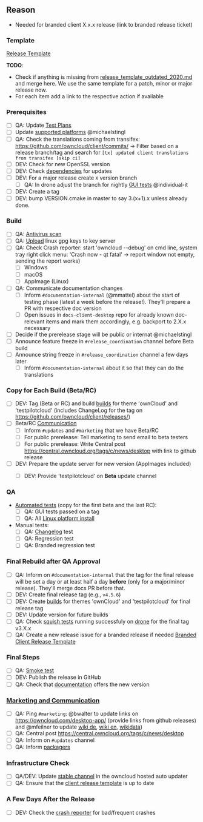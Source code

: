 ## Reason

* Needed for branded client X.x.x release (link to branded release ticket)

### Template
[Release Template](https://github.com/owncloud/client/blob/master/.github/release_template.md)

__TODO__:
* Check if anything is missing from [release_template_outdated_2020.md](https://github.com/owncloud/client/blob/master/.github/release_template_outdated_2020.md) and merge here. We use the same template for a patch, minor or major release now.
* For each item add a link to the respective action if available

### Prerequisites

* [ ] QA: Update [Test Plans](https://confluence.owncloud.com/display/OG/Desktop+Client+Test+Plan+Maintenance)
* [ ] Update [supported platforms](https://doc.owncloud.com/desktop/next/installing.html#system-requirements) @michaelstingl
* [ ] QA: Check the translations coming from transifex: https://github.com/owncloud/client/commits/ -> Filter based on a release branch/tag and search for `[tx] updated client translations from transifex [skip ci]`
* [ ] DEV: Check for new OpenSSL version 
* [ ] DEV: Check [dependencies](https://confluence.owncloud.com/display/OG/Dependencies) for updates
* [ ] DEV: For a major release create `X` version branch
  * [ ] QA: In drone adjust the branch for nightly [GUI tests](https://confluence.owncloud.com/display/OG/Squish+Testing#SquishTesting-Prerequisite) @individual-it
* [ ] DEV: Create a tag 
* [ ] DEV: bump VERSION.cmake in master to say 3.(x+1).x unless already done.

### Build

* [ ] QA: [Antivirus scan](https://confluence.owncloud.com/display/OG/Virus+Scanning)
* [ ] QA: [Upload](https://confluence.owncloud.com/display/OG/Upload+linux+gpg+keys+to+key+server) linux gpg keys to key server
* [ ] QA: Check Crash reporter:  start 'owncloud --debug' on cmd line, system tray right click menu: 'Crash now - qt fatal' -> report window not empty, sending the report works)
  * [ ] Windows  
  * [ ] macOS
  * [ ] AppImage (Linux)
* [ ] QA: Communicate documentation changes  
   * [ ] Inform ``#documentation-internal`` (@mmattel) about the start of testing phase (latest a week before the release!). They'll prepare a PR with respective doc version
   * [ ] Open issues in ``docs-client-desktop`` repo for already known doc-relevant items and mark them accordingly, e.g. backport to 2.X.x necessary
* [ ] Decide if the prerelease stage will be public or internat @michaelstingl 
* [ ] Announce feature freeze in ``#release_coordination`` channel before Beta build
* [ ] Announce string freeze in ``#release_coordination`` channel a few days later
   * [ ] Inform ``#documentation-internal`` about it so that they can do the translations
  
### Copy for Each Build (Beta/RC)

* [ ] DEV: Tag (Beta or RC) and build [builds](https://confluence.owncloud.com/display/OG/Build+and+Tags#BuildandTags-Sprintbuild) for theme 'ownCloud' and 'testpilotcloud' (includes ChangeLog for the tag on https://github.com/owncloud/client/releases/)
* [ ] Beta/RC [Communication](https://confluence.owncloud.com/x/loJK)
    * [ ] Inform ``#updates`` and ``#marketing`` that we have Beta/RC    
    * [ ] For public prerelease: Tell marketing to send email to beta testers
    * [ ] For public prerelease: Write Central post https://central.owncloud.org/tags/c/news/desktop with link to github release 
* [ ] DEV: Prepare the update server for new version (AppImages included)
   * [ ] DEV: Provide 'testpilotcloud' on **Beta** update channel


### QA

* [Automated tests](https://confluence.owncloud.com/display/OG/Automated+Tests) (copy for the first beta and the last RC):
   * [ ] QA: GUI tests passed on a tag
   * [ ] QA: All [Linux platform install](https://confluence.owncloud.com/display/OG/Automated+Tests#AutomatedTests-LinuxInstallTest)
* Manual tests:
   * [ ] QA: [Changelog](https://github.com/owncloud/client/blob/master/CHANGELOG.md) test
   * [ ] QA: Regression test
   * [ ] QA: Branded regression test

### Final Rebuild after QA Approval

* [ ] QA: Inform on ``#documentation-internal`` that the tag for the final release will be set a day or at least half a day __before__ (only for a major/minor release). They'll merge docs PR before that.
* [ ] DEV: Create final release tag (e.g., `v4.5.6`)
* [ ] DEV: Create [builds](https://confluence.owncloud.com/display/OG/Build+and+Tags#BuildandTags-Tags) for themes 'ownCloud' and 'testpilotcloud' for final release tag
* [ ] DEV: Update version for future builds
* [ ] QA: Check [squish tests](https://confluence.owncloud.com/display/OG/Squish+Testing#SquishTesting-Finalreleasestep) running successfuly on [drone](https://drone.owncloud.com/owncloud/client) for the final tag v3.X.x
* [ ] QA: Create a new release issue for a branded release if needed [Branded Client Release Template](https://github.com/owncloud/enterprise/blob/master/internal_release_templates/internal_client_release_template.md)

### Final Steps

* [ ] QA: [Smoke test](https://confluence.owncloud.com/display/OG/Manual+Tests#ManualTests-SmokeTest)
* [ ] DEV: Publish the release in GitHub
* [ ] QA: Check that [documentation](https://doc.owncloud.com/desktop/next/) offers the new version

### [Marketing and Communication](https://confluence.owncloud.com/display/OG/Marketing+and+Communication)
   
* [ ] QA: Ping ``#marketing``: @bwalter to update links on https://owncloud.com/desktop-app/ (provide links from github releases) and @mfeilner to update [wiki de](https://de.wikipedia.org/wiki/OwnCloud), [wiki en](https://en.wikipedia.org/wiki/OwnCloud), [wikidata](https://www.wikidata.org/wiki/Q20763576))
* [ ] QA: Central post https://central.owncloud.org/tags/c/news/desktop
* [ ] QA: Inform on ``#updates`` channel
* [ ] QA: Inform [packagers](https://confluence.owncloud.com/x/QYLEAg)

### Infrastructure Check

* [ ] QA/DEV: Update [stable channel](https://confluence.owncloud.com/display/OG/Online+Updater%2C+Crash+reporter%2C+Transifex#OnlineUpdater,Crashreporter,Transifex-UpdatetheUpdater) in the owncloud hosted auto updater
* [ ] QA: Ensure that the [client release template](https://github.com/owncloud/client/blob/master/.github/release_template.md) is up to date

### A Few Days After the Release

* [ ] DEV: Check the [crash reporter](https://confluence.owncloud.com/display/OG/Online+Updater%2C+Crash+reporter%2C+Transifex#OnlineUpdater,Crashreporter,Transifex-CrashReporter) for bad/frequent crashes
